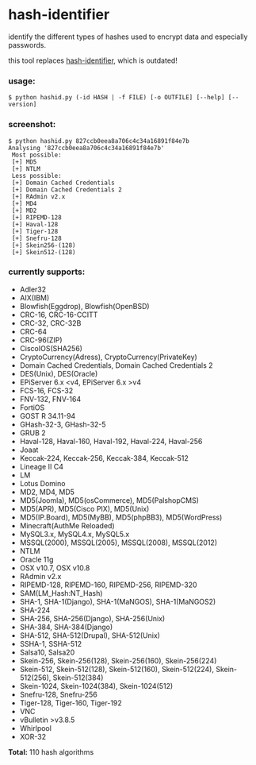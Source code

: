 hash-identifier
======

identify the different types of hashes used to encrypt data and especially passwords.

this tool replaces [hash-identifier](http://code.google.com/p/hash-identifier/), which is outdated!


### usage:

	$ python hashid.py (-id HASH | -f FILE) [-o OUTFILE] [--help] [--version]

### screenshot:

	$ python hashid.py 827ccb0eea8a706c4c34a16891f84e7b
	Analysing '827ccb0eea8a706c4c34a16891f84e7b'
	 Most possible:
	 [+] MD5
	 [+] NTLM
	 Less possible:
	 [+] Domain Cached Credentials
	 [+] Domain Cached Credentials 2
	 [+] RAdmin v2.x
	 [+] MD4
	 [+] MD2
	 [+] RIPEMD-128
	 [+] Haval-128
	 [+] Tiger-128
	 [+] Snefru-128
	 [+] Skein256-(128)
	 [+] Skein512-(128)

### currently supports:

* Adler32
* AIX(IBM)
* Blowfish(Eggdrop), Blowfish(OpenBSD)
* CRC-16, CRC-16-CCITT
* CRC-32, CRC-32B
* CRC-64
* CRC-96(ZIP)
* CiscoIOS(SHA256)
* CryptoCurrency(Adress), CryptoCurrency(PrivateKey)
* Domain Cached Credentials, Domain Cached Credentials 2
* DES(Unix), DES(Oracle)
* EPiServer 6.x \<v4, EPiServer 6.x >v4
* FCS-16, FCS-32
* FNV-132, FNV-164
* FortiOS
* GOST R 34.11-94
* GHash-32-3, GHash-32-5
* GRUB 2
* Haval-128, Haval-160, Haval-192, Haval-224, Haval-256
* Joaat
* Keccak-224, Keccak-256, Keccak-384, Keccak-512
* Lineage II C4
* LM
* Lotus Domino
* MD2, MD4, MD5
* MD5(Joomla), MD5(osCommerce), MD5(PalshopCMS)
* MD5(APR), MD5(Cisco PIX), MD5(Unix)
* MD5(IP.Board), MD5(MyBB), MD5(phpBB3), MD5(WordPress)
* Minecraft(AuthMe Reloaded)
* MySQL3.x, MySQL4.x, MySQL5.x
* MSSQL(2000), MSSQL(2005), MSSQL(2008), MSSQL(2012)
* NTLM
* Oracle 11g
* OSX v10.7, OSX v10.8
* RAdmin v2.x
* RIPEMD-128, RIPEMD-160, RIPEMD-256, RIPEMD-320
* SAM(LM_Hash:NT_Hash)
* SHA-1, SHA-1(Django), SHA-1(MaNGOS), SHA-1(MaNGOS2)
* SHA-224
* SHA-256, SHA-256(Django), SHA-256(Unix)
* SHA-384, SHA-384(Django)
* SHA-512, SHA-512(Drupal), SHA-512(Unix)
* SSHA-1, SSHA-512
* Salsa10, Salsa20
* Skein-256, Skein-256(128), Skein-256(160), Skein-256(224)
* Skein-512, Skein-512(128), Skein-512(160), Skein-512(224), Skein-512(256), Skein-512(384)
* Skein-1024, Skein-1024(384), Skein-1024(512)
* Snefru-128, Snefru-256
* Tiger-128, Tiger-160, Tiger-192
* VNC
* vBulletin >v3.8.5
* Whirlpool
* XOR-32

**Total:** 110 hash algorithms